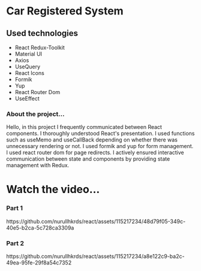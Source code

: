 # Car Registered System

<div> 
    
</div>

<h2>Used technologies</h2>
<ul>
    <li>React Redux-Toolkit</li>
   <li>Material UI</li>
   <li>Axios</li>
   <li>UseQuery</li>
   <li>React Icons</li>
   <li>Formik</li>
     <li>Yup</li>
   <li>React Router Dom</li>
  <li>UseEffect</li>


 
 
</ul>
<h3>About the project...</h3>
<p>
 
Hello, in this project I frequently communicated between React components. I thoroughly understood React's presentation. I used functions such as useMemo and useCallBack depending on whether there was unnecessary rendering or not. I used formik and yup for form management. I used react router dom for page redirects. I actively ensured interactive communication between state and components by providing state management with Redux.
 
</p>




<h1>Watch the video...</h1>


</div>


<h3>Part 1</h3>
https://github.com/nurullhkrds/react/assets/115217234/48d79f05-349c-40e5-b2ca-5c728ca3309a


<h3>Part 2</h3>
https://github.com/nurullhkrds/react/assets/115217234/a8e122c9-ba2c-49ea-95fe-29f8a54c7352











